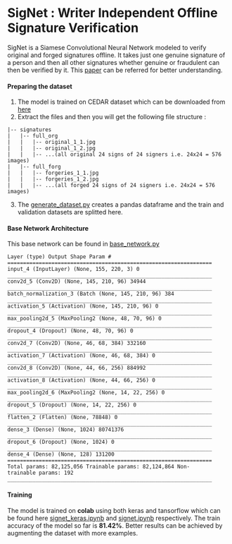 # SigNet : Writer Independent Offline Signature Verification
SigNet is a Siamese Convolutional Neural Network modeled to verify original and forged signatures offline. It takes just one genuine signature of a person and then all other signatures whether genuine or fraudulent can then be verified by it. This [paper](https://arxiv.org/abs/1707.02131) can be referred for better understanding.

#### Preparing the dataset
1. The model is trained on CEDAR dataset which can be downloaded from [here](http://www.cedar.buffalo.edu/NIJ/data/signatures.rar)
2. Extract the files and then you will get the following file structure :
```
|-- signatures
|	|-- full_org
|	|	|-- original_1_1.jpg
|	|	|-- original_1_2.jpg
|	|	|-- ...(all original 24 signs of 24 signers i.e. 24x24 = 576 images)
|	|-- full_forg
|	|	|-- forgeries_1_1.jpg
|	|	|-- forgeries_1_2.jpg
|	|	|-- ...(all forged 24 signs of 24 signers i.e. 24x24 = 576 images)
```
3. The [generate_dataset.py](https://github.com/AtharvaKalsekar/SigNet/blob/master/generate_dataset.py) creates a pandas dataframe and the train and validation datasets are splitted here.

#### Base Network Architecture
This base network can be found in [base_network.py](https://github.com/AtharvaKalsekar/SigNet/blob/master/base_network.py)
```
Layer (type) Output Shape Param #
================================================================= 
input_4 (InputLayer) (None, 155, 220, 3) 0 
_________________________________________________________________ 
conv2d_5 (Conv2D) (None, 145, 210, 96) 34944 
_________________________________________________________________ 
batch_normalization_3 (Batch (None, 145, 210, 96) 384 
_________________________________________________________________ 
activation_5 (Activation) (None, 145, 210, 96) 0 
_________________________________________________________________ 
max_pooling2d_5 (MaxPooling2 (None, 48, 70, 96) 0 
_________________________________________________________________ 
dropout_4 (Dropout) (None, 48, 70, 96) 0 
_________________________________________________________________ 
conv2d_7 (Conv2D) (None, 46, 68, 384) 332160 
_________________________________________________________________ 
activation_7 (Activation) (None, 46, 68, 384) 0 
_________________________________________________________________ 
conv2d_8 (Conv2D) (None, 44, 66, 256) 884992 
_________________________________________________________________ 
activation_8 (Activation) (None, 44, 66, 256) 0 
_________________________________________________________________ 
max_pooling2d_6 (MaxPooling2 (None, 14, 22, 256) 0 
_________________________________________________________________ 
dropout_5 (Dropout) (None, 14, 22, 256) 0 
_________________________________________________________________ 
flatten_2 (Flatten) (None, 78848) 0 
_________________________________________________________________
dense_3 (Dense) (None, 1024) 80741376 
_________________________________________________________________ 
dropout_6 (Dropout) (None, 1024) 0 
_________________________________________________________________ 
dense_4 (Dense) (None, 128) 131200 
================================================================= 
Total params: 82,125,056 Trainable params: 82,124,864 Non-
trainable params: 192 
_________________________________________________________________
```
#### Training
The model is trained on **colab** using both keras and tansorflow which can be found here [signet_keras.ipynb](https://github.com/AtharvaKalsekar/SigNet/blob/master/signet_keras.ipynb) and [signet.ipynb](https://github.com/AtharvaKalsekar/SigNet/blob/master/signet.ipynb) respectively. The train accuracy of the model so far is **81.42%**. Better results can be achieved by augmenting the dataset with more examples.
